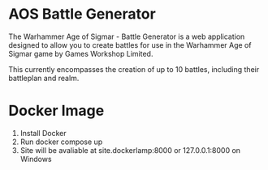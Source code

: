 # AOS Battle Generator

The Warhammer Age of Sigmar - Battle Generator is a web application designed to allow you to create battles for use in the Warhammer Age of Sigmar game by Games Workshop Limited.

This currently encompasses the creation of up to 10 battles, including their battleplan and realm. 

# Docker Image

1. Install Docker
2. Run docker compose up
3. Site will be avaliable at site.dockerlamp:8000 or 127.0.0.1:8000 on Windows